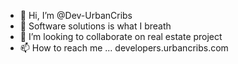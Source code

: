 - 👋 Hi, I’m @Dev-UrbanCribs
- 👀 Software solutions is what I breath
- 💞️ I’m looking to collaborate on real estate project
- 📫 How to reach me ... developers.urbancribs.com

<!---
Dev-UrbanCribs/Dev-UrbanCribs is a ✨ special ✨ repository because its `README.md` (this file) appears on your GitHub profile.
You can click the Preview link to take a look at your changes.
--->
